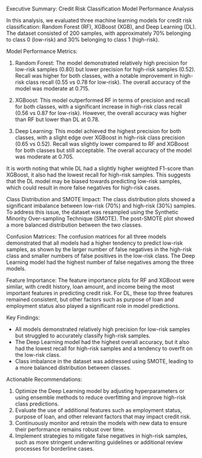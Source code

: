  Executive Summary: Credit Risk Classification Model Performance Analysis

In this analysis, we evaluated three machine learning models for credit risk classification: Random Forest (RF), XGBoost (XGB), and Deep Learning (DL). The dataset consisted of 200 samples, with approximately 70% belonging to class 0 (low-risk) and 30% belonging to class 1 (high-risk).

Model Performance Metrics:

1. Random Forest: The model demonstrated relatively high precision for low-risk samples (0.80) but lower precision for high-risk samples (0.52). Recall was higher for both classes, with a notable improvement in high-risk class recall (0.55 vs 0.78 for low-risk). The overall accuracy of the model was moderate at 0.715.

2. XGBoost: This model outperformed RF in terms of precision and recall for both classes, with a significant increase in high-risk class recall (0.56 vs 0.87 for low-risk). However, the overall accuracy was higher than RF but lower than DL at 0.78.

3. Deep Learning: This model achieved the highest precision for both classes, with a slight edge over XGBoost in high-risk class precision (0.65 vs 0.52). Recall was slightly lower compared to RF and XGBoost for both classes but still acceptable. The overall accuracy of the model was moderate at 0.705.

It is worth noting that while DL had a slightly higher weighted F1-score than XGBoost, it also had the lowest recall for high-risk samples. This suggests that the DL model may be biased towards predicting low-risk samples, which could result in more false negatives for high-risk cases.

Class Distribution and SMOTE Impact:
The class distribution plots showed a significant imbalance between low-risk (70%) and high-risk (30%) samples. To address this issue, the dataset was resampled using the Synthetic Minority Over-sampling Technique (SMOTE). The post-SMOTE plot showed a more balanced distribution between the two classes.

Confusion Matrices:
The confusion matrices for all three models demonstrated that all models had a higher tendency to predict low-risk samples, as shown by the larger number of false negatives in the high-risk class and smaller numbers of false positives in the low-risk class. The Deep Learning model had the highest number of false negatives among the three models.

Feature Importance:
The feature importance plots for RF and XGBoost were similar, with credit history, loan amount, and income being the most important features in predicting credit risk. For DL, these top three features remained consistent, but other factors such as purpose of loan and employment status also played a significant role in model predictions.

Key Findings:
- All models demonstrated relatively high precision for low-risk samples but struggled to accurately classify high-risk samples.
- The Deep Learning model had the highest overall accuracy, but it also had the lowest recall for high-risk samples and a tendency to overfit on the low-risk class.
- Class imbalance in the dataset was addressed using SMOTE, leading to a more balanced distribution between classes.

Actionable Recommendations:
1. Optimize the Deep Learning model by adjusting hyperparameters or using ensemble methods to reduce overfitting and improve high-risk class predictions.
2. Evaluate the use of additional features such as employment status, purpose of loan, and other relevant factors that may impact credit risk.
3. Continuously monitor and retrain the models with new data to ensure their performance remains robust over time.
4. Implement strategies to mitigate false negatives in high-risk samples, such as more stringent underwriting guidelines or additional review processes for borderline cases.
